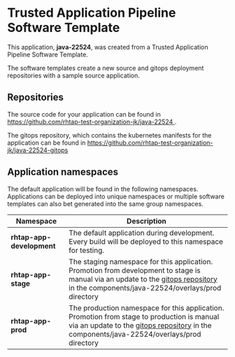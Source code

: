 # Trusted Application Pipeline Software Template

This application, **java-22524**, was created from a Trusted Application Pipeline Software Template.

The software templates create a new source and gitops deployment repositories with a sample source application. 

## Repositories

The source code for your application can be found in [https://github.com/rhtap-test-organization-jk/java-22524 ](https://github.com/rhtap-test-organization-jk/java-22524 ).
 
The gitops repository, which contains the kubernetes manifests for the application can be found in 
[https://github.com/rhtap-test-organization-jk/java-22524-gitops ](https://github.com/rhtap-test-organization-jk/java-22524-gitops ) 

## Application namespaces 

The default application will be found in the following namespaces. Applications can be deployed into unique namespaces or multiple software templates can also bet generated into the same group namespaces.  

|  Namespace   |  Description   |  
| -------- | -------- |   
| **rhtap-app-development** | The default application during development. Every build will be deployed to this namespace for testing. | 
| **rhtap-app-stage** | The staging namespace for this application. Promotion from development to stage is manual via an update to the [gitops repository](https://github.com/rhtap-test-organization-jk/java-22524-gitops ) in the components/java-22524/overlays/prod directory |  
| **rhtap-app-prod** | The production namespace for this application. Promotion from stage to production is manual via an update to the [gitops repository](https://github.com/rhtap-test-organization-jk/java-22524-gitops ) in the components/java-22524/overlays/prod directory | 